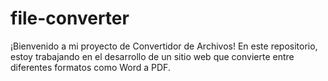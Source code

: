 # file-converter
¡Bienvenido a mi proyecto de Convertidor de Archivos!  En este repositorio, estoy trabajando en el desarrollo  de un sitio web que convierte entre diferentes formatos como Word a PDF. 
